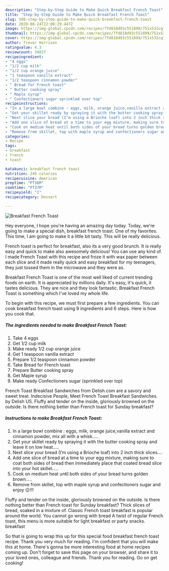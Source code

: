 ```yaml
---
description: "Step-by-Step Guide to Make Quick Breakfast French Toast"
title: "Step-by-Step Guide to Make Quick Breakfast French Toast"
slug: 588-step-by-step-guide-to-make-quick-breakfast-french-toast
date: 2020-08-24T22:08:29.447Z
image: https://img-global.cpcdn.com/recipes/7fd818d93c551899/751x532cq70/breakfast-french-toast-recipe-main-photo.jpg
thumbnail: https://img-global.cpcdn.com/recipes/7fd818d93c551899/751x532cq70/breakfast-french-toast-recipe-main-photo.jpg
cover: https://img-global.cpcdn.com/recipes/7fd818d93c551899/751x532cq70/breakfast-french-toast-recipe-main-photo.jpg
author: Trevor Harrison
ratingvalue: 4.3
reviewcount: 34037
recipeingredient:
- "4 eggs"
- "1/2 cup milk"
- "1/2 cup orange juice"
- "1 teaspoon vanilla extract"
- "1/2 teaspoon cinnamon powder"
- " Bread for French toast"
- " Butter cooking spray"
- " Maple syrup"
- " Confectioners sugar sprinkled over top"
recipeinstructions:
- "In a large bowl combine : eggs, milk, orange juice,vanilla extract and cinnamon powder, mix all with a whisk....."
- "Get your skillet ready by spraying it with the butter cooking spray and leave it on low heat....."
- "Next slice your bread (I’m using a Brioche loaf) into 2 inch thick slices...."
- "Add one slice of bread at a time to your egg mixture, making sure to coat both sides of bread then immediately place that coated bread slice into your hot skillet....."
- "Cook on medium heat until both sides of your bread turns golden brown....."
- "Remove from skillet, top with maple syrup and confectioners sugar and enjoy 😉!!!"
categories:
- Recipe
tags:
- breakfast
- french
- toast

katakunci: breakfast french toast 
nutrition: 245 calories
recipecuisine: American
preptime: "PT36M"
cooktime: "PT37M"
recipeyield: "1"
recipecategory: Dessert

---
```



![Breakfast French Toast](https://img-global.cpcdn.com/recipes/7fd818d93c551899/751x532cq70/breakfast-french-toast-recipe-main-photo.jpg)

Hey everyone, I hope you're having an amazing day today. Today, we're going to make a special dish, breakfast french toast. One of my favorites. This time, I am going to make it a little bit tasty. This will be really delicious.

French toast is perfect for breakfast, also its a very good brunch. It is really easy and quick to make also awesomely delicious! You can use any kind of. I made French Toast with this recipe and froze it with wax paper between each slice and it made really quick and easy breakfast for my teenagers, they just tossed them in the microwave and they were as.

Breakfast French Toast is one of the most well liked of current trending foods on earth. It is appreciated by millions daily. It's easy, it's quick, it tastes delicious. They are nice and they look fantastic. Breakfast French Toast is something which I've loved my whole life.


To begin with this recipe, we must first prepare a few ingredients. You can cook breakfast french toast using 9 ingredients and 6 steps. Here is how you cook that.

<!--inarticleads1-->

##### The ingredients needed to make Breakfast French Toast:

1. Take 4 eggs
1. Get 1/2 cup milk
1. Make ready 1/2 cup orange juice
1. Get 1 teaspoon vanilla extract
1. Prepare 1/2 teaspoon cinnamon powder
1. Take  Bread for French toast
1. Prepare  Butter cooking spray
1. Get  Maple syrup
1. Make ready  Confectioners sugar (sprinkled over top)


French Toast Breakfast Sandwiches from Delish.com are a savory and sweet treat. Indecisive People, Meet French Toast Breakfast Sandwiches. by Delish US. Fluffy and tender on the inside, gloriously browned on the outside. Is there nothing better than French toast for Sunday breakfast? 

<!--inarticleads2-->

##### Instructions to make Breakfast French Toast:

1. In a large bowl combine : eggs, milk, orange juice,vanilla extract and cinnamon powder, mix all with a whisk.....
1. Get your skillet ready by spraying it with the butter cooking spray and leave it on low heat.....
1. Next slice your bread (I’m using a Brioche loaf) into 2 inch thick slices....
1. Add one slice of bread at a time to your egg mixture, making sure to coat both sides of bread then immediately place that coated bread slice into your hot skillet.....
1. Cook on medium heat until both sides of your bread turns golden brown.....
1. Remove from skillet, top with maple syrup and confectioners sugar and enjoy 😉!!!


Fluffy and tender on the inside, gloriously browned on the outside. Is there nothing better than French toast for Sunday breakfast? Thick slices of bread, soaked in a mixture of. Classic French toast breakfast is popular around the world. You cannot go wrong with bread A twist of regular French toast, this menu is more suitable for light breakfast or party snacks. breakfast 

So that is going to wrap this up for this special food breakfast french toast recipe. Thank you very much for reading. I'm confident that you will make this at home. There's gonna be more interesting food at home recipes coming up. Don't forget to save this page on your browser, and share it to your loved ones, colleague and friends. Thank you for reading. Go on get cooking!
